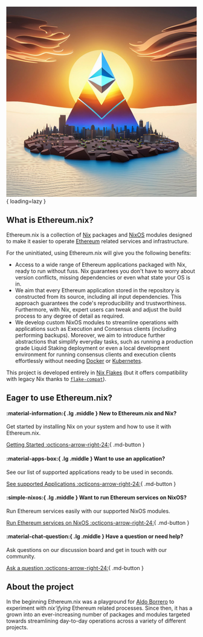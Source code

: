 ![hero-image](./assets/hero-image.jpeg){ loading=lazy }

## What is Ethereum.nix?

Ethereum.nix is a collection of [Nix](https://nixos.org) packages and [NixOS](https://nixos.wiki/wiki/NixOS_modules) modules
designed to make it easier to operate [Ethereum](https://ethereum.org) related services and infrastructure.

For the uninitiated, using Ethereum.nix will give you the following benefits:

- Access to a wide range of Ethereum applications packaged with Nix, ready to run without fuss. Nix guarantees you don't have to worry about version conflicts, missing dependencies or even what state your OS is in.
- We aim that every Ethereum application stored in the repository is constructed from its source, including all input dependencies. This approach guarantees the code's reproducibility and trustworthiness. Furthermore, with Nix, expert users can tweak and adjust the build process to any degree of detail as required.
- We develop custom NixOS modules to streamline operations with applications such as Execution and Consensus clients (including performing backups). Moreover, we aim to introduce further abstractions that simplify everyday tasks, such as running a production grade Liquid Staking deployment or even a local development environment for running consensus clients and execution clients effortlessly without needing [Docker](https://www.docker.com/) or [Kubernetes](https://kubernetes.io/).

This project is developed entirely in [Nix Flakes](https://nixos.wiki/wiki/Flakes) (but it offers compatibility with legacy Nix thanks to [`flake-compat`](https://github.com/nix-community/flake-compat)).

## Eager to use Ethereum.nix?

#### :material-information:{ .lg .middle } **New to Ethereum.nix and Nix?**

Get started by installing Nix on your system and how to use it with Ethereum.nix.

[Getting Started :octicons-arrow-right-24:](./getting-started.md){ .md-button }

#### :material-apps-box:{ .lg .middle } **Want to use an application?**

See our list of supported applications ready to be used in seconds.

[See supported Applications :octicons-arrow-right-24:](./apps.md){ .md-button }

#### :simple-nixos:{ .lg .middle } **Want to run Ethereum services on NixOS?**

Run Ethereum services easily with our supported NixOS modules.

[Run Ethereum services on NixOS :octicons-arrow-right-24:](./nixos/installation.md){ .md-button }

#### :material-chat-question:{ .lg .middle } **Have a question or need help?**

Ask questions on our discussion board and get in touch with our community.

[Ask a question :octicons-arrow-right-24:](https://github.com/nix-community/ethereum.nix/discussions){ .md-button }

## About the project

In the beginning Ethereum.nix was a playground for [Aldo Borrero](https://aldoborrero.com/) to experiment with _nix'ifying_
Ethereum related processes. Since then, it has a grown into an ever-increasing number of packages and modules targeted towards
streamlining day-to-day operations across a variety of different projects.
